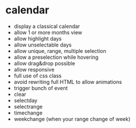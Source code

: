 # calendar

* display a classical calendar
* allow 1 or more months view
* allow highlight days
* allow unselectable days
* allow unique, range, multiple selection
* allow a preselection while hovering
* allow drag&drop possible
* allow responsive
* full use of css class
* avoid rewriting full HTML to allow animations
* trigger bunch of event
 * clear
 * selectday
 * selectrange
 * timechange
 * weekchange (when your range change of week)
